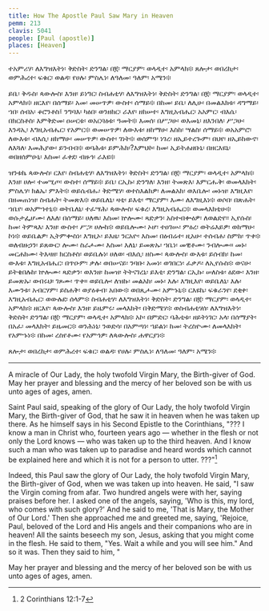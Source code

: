```yaml
---
title: How The Apostle Paul Saw Mary in Heaven
pemm: 213
clavis: 5041
people: [Paul (apostle)]
places: [Heaven]
---
```

ተአምሪሃ፡ ለእግዝእትነ፡ ቅድስት፡ ድንግል፡ በ፪፡ ማርያም፡ ወላዲተ፡ አምላክ፨ ጸሎታ፡ ወበረከታ፡ ወምሕረተ፡ ፍቁር፡ ወልዳ፡ የሀሉ፡ ምስሌነ፡ ለዓለመ፡ ዓለም፡ አሜን፨

ይቤ፡ ቅዱስ፡ ጳውሎስ፡ እንዘ፡ ይነግር፡ ስብሐቲሃ፡ ለእግዝእትነ፡ ቅድስት፡ ድንግል፡ በ፪፡ ማርያም፡ ወላዲተ፡ አምላክ፨ ዘርእየ፡ በሰማይ፡ አመ፡ መሠጥዎ፡ ውስተ፡ ሰማይ፨ በከመ፡ ይቤ፡ ለሊሁ፡ በመልእክቱ፡ ዳግማይ፡ ኀበ፡ ሰብአ፡ ቆሮንቶስ፤ ንግባእ፡ ካዕበ፡ ወንዘከር፡ ራእየ፡ ዘከሠተ፡ እግዚአብሔር፡ አአምር፡ ብእሴ፡ በክርስቶስ፡ እምቅድመ፡ ዐሠርቱ፡ ወአርባዕቱ፡ ዓመት፨ እመሰ፡ በሥጋሁ፡ ወእመኒ፡ ዘእንበለ፡ ሥጋሁ፡ እንዳኢ፡ እግዚአብሔር፡ የአምር፨ ወመሠጥዎ፡ ለውእቱ፡ ዘከማሁ፡ እስከ፡ ሣልስ፡ ሰማይ፨ ወአአምሮ፡ ለውእቱ፡ ብእሲ፡ ዘከማሁ፡ መሠጥዎ፡ ውስተ፡ ገነት፨ ወሰምዓ፡ ነገረ፡ ዘኢይተረጐም፡ በህየ፡ ዘኢይከውኖ፡ ለእጓለ፡ እመሕያው፡ ይንብብ፨ ወባሕቱ፡ ይምሕክ፡?እምህኮ፡ ከመ፡ ኢይትሐዘቡኒ፡ በዘርእዩኒ፡ ወበዘሰምዑኒ፡ እስመ፡ ፈቀደ፡ ብዙኅ፡ ራእዩ፨

ዝንቱኬ ጳውሎስ፡ ርእየ፡ ስብሐቲሃ፡ ለእግዝእትነ፡ ቅድስት፡ ድንግል፡ በ፪፡ ማርያም፡ ወላዲተ፡ አምላክ፨ እንዘ፡ ሀሎ፡ ተመሢጦ፡ ውስተ፡ ሰማይ፨ ይቤ፡ ርኢኩ፡ ድንግለ፡ እንዘ፡ ትመጽእ፡ እምርሑቅ፡ ወመላእክት፡ ምስሌሃ፡ ክልኤ፡ ምእት፨ ወይሴብሑ፡ ቅድሜሃ፡ ወተስእልክዎ፡ ለመልአክ፡ ወእቤሎ፡ መኑዝ፡ እግዚእየ፡ በዘመጠነዝ፡ ስብሐት፡ ትመጽእ፨ ወይቤለኒ፡ ዛቲ፡ ይእቲ፡ ማርያም፡ እሙ፡ ለእግዚእነ፨ ወሶበ፡ በጽሐት፡ ኀቤየ፡ ወአምኀተኒ፨ ወትቤለኒ፡ ተፈሣሕ፡ ጳውሎስ፡ ፍቁረ፡ እግዚአብሔር፨ ወመላእክቲሁ፨ ወሱታፌሆሙ፡ ለእለ፡ በሰማይ፡ ሀለዉ፡ እስመ፡ ኵሎሙ፡ ጻድቃን፡ አስተብቍዕዎ፡ ለወልድየ፡፡ ኢየሱስ፡ ከመ፡ ትምጻእ፡ እንዘ፡ ውስተ፡ ሥጋ፡ ሀሎከ፨ ወይቤሎሙ፡ ኦሆ፡ ተዐገሡ፡ ምዕረ፡ ወትሬእይዎ፡ ወከማሁ፡ ኮነ፨ ወይቤልዎ፡ ኢትምቍስነ፡ እግዚኦ፡ ይእዜ፡ ንርአዮ፡ እስመ፡ በዕብሬተ፡ ዚአሁ፡ ተሰብሐ፡ ስምከ፡ ጥቀ፨ ወለብዙኃን፡ ይጸውር፡ ሎሙ፡ ስራሖሙ፡ እስመ፡ እለኒ፡ ይመጽኡ፡ ኀቤነ፡ መዊቶሙ፡ ንብሎሙ። መኑ፡ መርሐክሙ፡ ትእዛዘ፡ ክርስቶስ፡ ወይቤሉነ፡ ሀለወ፡ ብእሲ፡ ዘስሙ፡ ጳውሎስ፡ ውእቱ፡ ይሰብክ፡ ከመ፡ ውእቱ፡ እግዚአብሔር፡ በጥዑም፡ ቃሉ፡ ወበሠናይ፡ ንባቡ፡ አመነ፡ ወገበርነ፡ ፈቃዶ፡ ለኢየሱስ፨ ወናሁ፡ ይትቄበሉከ፡ ኵሎሙ፡ ጻድቃን፡ ወእንዘ፡ ከመዝ፡ ትትናገረኒ፡ ይእቲ፡ ድንግል፡ ርኢኩ፡ ሠለስቱ፡ ዕደው፡ እንዘ፡ ይመጽኡ፡ ወብሩህ፡ ገጾሙ፡ ጥቀ። ወይቤሎ፡ ለዝኩ፡ መልአክ፡ መኑ፡ እሉ፡ እግዚእየ፡ ወይቤለኒ፡ እሉ፡ እሙንቱ፡ አብርሃም፡ ይስሐቅ፡ ወያዕቆብ፡ አበው፨ ወበጺሖሙ፡ አምኁኒ፨ ርእዩኬ፡ ፍቁራንየ፡ ደቂቀ፡ እግዚአብሔር፡ ወውሉደ፡ ሰላም፨ ስብሐቲሃ፡ ለእግዝእትነ፡ ቅድስት፡ ድንግል፡ በ፪፡ ማርያም፡ ወላዲተ፡ አምላክ፨ ዘርእየ፡ ጳውሎስ፡ እንዘ፡ ይዜምሩ፡ መላእክት፡ በቅድሜሃ፨ ወስብሐቲሃሰ፡ ለእግዝእትነ፡ ቅድስት፡ ድንግል፡ በ፪፡ ማርያም፡ ወላዲተ፡ አምላክ፨ አኮ፡ በምድር፡ ባሕቲቱ፡ ዘይትነገር፡ አላ፡ በሰማያት፡ በአፈ፡ መላእክት፡ ይዜመር፨ ወንሕነኒ፡ ንወድሳ፡ በአምጣነ፡ ኀይልነ፡ ከመ፡ ትረስዮሙ፡ ለመላእክት፡ የአምኁነ፨ በከመ፡ ረስየቶሙ፡ የአምኅዎ፡ ለጳውሎስ፡ ሐዋርያነ፨

ጸሎታ፡ ወበረከታ፡ ወምሕረተ፡ ፍቁር፡ ወልዳ፡ የሀሉ፡ ምስሌነ፡ ለዓለመ፡ ዓለም፡ አሜን፨

----

A miracle of Our Lady, the holy twofold Virgin Mary, the Birth-giver of God. May her prayer and blessing and the mercy of her beloved son be with us unto ages of ages, amen.

Saint Paul said, speaking of the glory of Our Lady, the holy twofold Virgin Mary, the Birth-giver of God, that he saw it in heaven when he was taken up there. As he himself says in his Second Epistle to the Corinthians, "??? I know a man in Christ who, fourteen years ago — whether in the flesh or not only the Lord knows — who was taken up to the third heaven. And I know such a man who was taken up to paradise and heard words which cannot be explained here and which it is not for a person to utter. ???"[^1]

Indeed, this Paul saw the glory of Our Lady, the holy twofold Virgin Mary, the Birth-giver of God, when we was taken up into heaven. He said, "I saw the Virgin coming from afar. Two hundred angels were with her, saying praises before her. I asked one of the angels, saying, 'Who is this, my lord, who comes with such glory?' And he said to me, 'That is Mary, the Mother of Our Lord.' Then she approached me and greeted me, saying, 'Rejoice, Paul, beloved of the Lord and His angels and their companions who are in heaven! All the saints beseech my son, Jesus, asking that you might come in the flesh. He said to them, "Yes. Wait a while and you will see him." And so it was. Then they said to him, "

May her prayer and blessing and the mercy of her beloved son be with us unto ages of ages, amen.

[^1]: 2 Corinthians 12:1-7